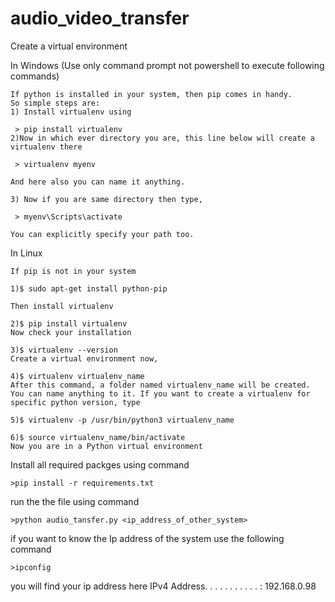 # audio_video_transfer

Create a virtual environment

In Windows (Use only command prompt not powershell to execute following commands)
	
	If python is installed in your system, then pip comes in handy.
	So simple steps are:
	1) Install virtualenv using

	 > pip install virtualenv 
	2)Now in which ever directory you are, this line below will create a virtualenv there

	 > virtualenv myenv

	And here also you can name it anything.

	3) Now if you are same directory then type,

	 > myenv\Scripts\activate

	You can explicitly specify your path too.

In Linux

	If pip is not in your system

	1)$ sudo apt-get install python-pip
	
	Then install virtualenv

	2)$ pip install virtualenv
	Now check your installation

	3)$ virtualenv --version
	Create a virtual environment now,

	4)$ virtualenv virtualenv_name
	After this command, a folder named virtualenv_name will be created. You can name anything to it. If you want to create a virtualenv for specific python version, type

	5)$ virtualenv -p /usr/bin/python3 virtualenv_name

	6)$ source virtualenv_name/bin/activate
	Now you are in a Python virtual environment
	

Install all required packges using command
	
	>pip install -r requirements.txt



run the the file using command

	>python audio_tansfer.py <ip_address_of_other_system>


if you want to know the Ip address of the system
use the following command
	
	>ipconfig
you will find your ip address here 
		IPv4 Address. . . . . . . . . . . : 192.168.0.98
